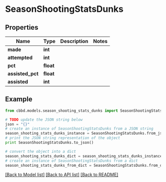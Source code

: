 # SeasonShootingStatsDunks


## Properties
Name | Type | Description | Notes
------------ | ------------- | ------------- | -------------
**made** | **int** |  | 
**attempted** | **int** |  | 
**pct** | **float** |  | 
**assisted_pct** | **float** |  | 
**assisted** | **int** |  | 

## Example

```python
from cbbd.models.season_shooting_stats_dunks import SeasonShootingStatsDunks

# TODO update the JSON string below
json = "{}"
# create an instance of SeasonShootingStatsDunks from a JSON string
season_shooting_stats_dunks_instance = SeasonShootingStatsDunks.from_json(json)
# print the JSON string representation of the object
print SeasonShootingStatsDunks.to_json()

# convert the object into a dict
season_shooting_stats_dunks_dict = season_shooting_stats_dunks_instance.to_dict()
# create an instance of SeasonShootingStatsDunks from a dict
season_shooting_stats_dunks_from_dict = SeasonShootingStatsDunks.from_dict(season_shooting_stats_dunks_dict)
```
[[Back to Model list]](../README.md#documentation-for-models) [[Back to API list]](../README.md#documentation-for-api-endpoints) [[Back to README]](../README.md)


